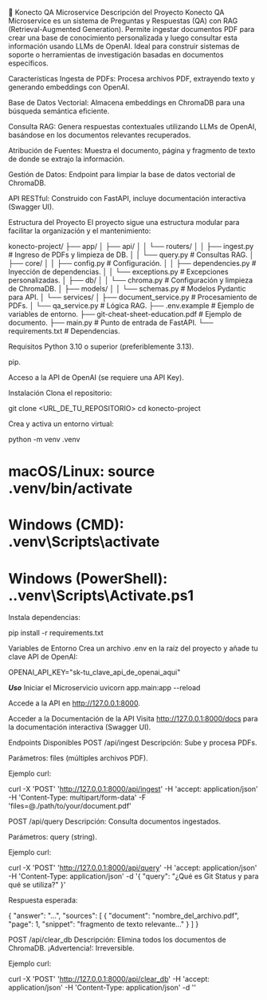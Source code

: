 📄 Konecto QA Microservice
Descripción del Proyecto
Konecto QA Microservice es un sistema de Preguntas y Respuestas (QA) con RAG (Retrieval-Augmented Generation). Permite ingestar documentos PDF para crear una base de conocimiento personalizada y luego consultar esta información usando LLMs de OpenAI. Ideal para construir sistemas de soporte o herramientas de investigación basadas en documentos específicos.

Características
Ingesta de PDFs: Procesa archivos PDF, extrayendo texto y generando embeddings con OpenAI.

Base de Datos Vectorial: Almacena embeddings en ChromaDB para una búsqueda semántica eficiente.

Consulta RAG: Genera respuestas contextuales utilizando LLMs de OpenAI, basándose en los documentos relevantes recuperados.

Atribución de Fuentes: Muestra el documento, página y fragmento de texto de donde se extrajo la información.

Gestión de Datos: Endpoint para limpiar la base de datos vectorial de ChromaDB.

API RESTful: Construido con FastAPI, incluye documentación interactiva (Swagger UI).

Estructura del Proyecto
El proyecto sigue una estructura modular para facilitar la organización y el mantenimiento:

konecto-project/
├── app/
│   ├── api/
│   │   └── routers/
│   │       ├── ingest.py       # Ingreso de PDFs y limpieza de DB.
│   │       └── query.py        # Consultas RAG.
│   ├── core/
│   │   ├── config.py           # Configuración.
│   │   ├── dependencies.py     # Inyección de dependencias.
│   │   └── exceptions.py       # Excepciones personalizadas.
│   ├── db/
│   │   └── chroma.py           # Configuración y limpieza de ChromaDB.
│   ├── models/
│   │   └── schemas.py          # Modelos Pydantic para API.
│   └── services/
│       ├── document_service.py # Procesamiento de PDFs.
│       └── qa_service.py       # Lógica RAG.
├── .env.example                # Ejemplo de variables de entorno.
├── git-cheat-sheet-education.pdf # Ejemplo de documento.
├── main.py                     # Punto de entrada de FastAPI.
└── requirements.txt            # Dependencias.

Requisitos
Python 3.10 o superior (preferiblemente 3.13).

pip.

Acceso a la API de OpenAI (se requiere una API Key).

Instalación
Clona el repositorio:

git clone <URL_DE_TU_REPOSITORIO>
cd konecto-project

Crea y activa un entorno virtual:

python -m venv .venv
# macOS/Linux: source .venv/bin/activate
# Windows (CMD): .venv\Scripts\activate
# Windows (PowerShell): .\.venv\Scripts\Activate.ps1

Instala dependencias:

pip install -r requirements.txt

Variables de Entorno
Crea un archivo .env en la raíz del proyecto y añade tu clave API de OpenAI:

OPENAI_API_KEY="sk-tu_clave_api_de_openai_aqui"

***Uso***
Iniciar el Microservicio
uvicorn app.main:app --reload

Accede a la API en http://127.0.0.1:8000.

Acceder a la Documentación de la API
Visita http://127.0.0.1:8000/docs para la documentación interactiva (Swagger UI).

Endpoints Disponibles
POST /api/ingest
Descripción: Sube y procesa PDFs.

Parámetros: files (múltiples archivos PDF).

Ejemplo curl:

curl -X 'POST' 'http://127.0.0.1:8000/api/ingest' -H 'accept: application/json' -H 'Content-Type: multipart/form-data' -F 'files=@./path/to/your/document.pdf'

POST /api/query
Descripción: Consulta documentos ingestados.

Parámetros: query (string).

Ejemplo curl:

curl -X 'POST' 'http://127.0.0.1:8000/api/query' -H 'accept: application/json' -H 'Content-Type: application/json' -d '{ "query": "¿Qué es Git Status y para qué se utiliza?" }'

Respuesta esperada:

{
  "answer": "...",
  "sources": [
    {
      "document": "nombre_del_archivo.pdf",
      "page": 1,
      "snippet": "fragmento de texto relevante..."
    }
  ]
}

POST /api/clear_db
Descripción: Elimina todos los documentos de ChromaDB. ¡Advertencia!: Irreversible.

Ejemplo curl:

curl -X 'POST' 'http://127.0.0.1:8000/api/clear_db' -H 'accept: application/json' -H 'Content-Type: application/json' -d ''